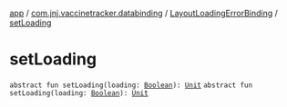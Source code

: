[app](../../index.md) / [com.jnj.vaccinetracker.databinding](../index.md) / [LayoutLoadingErrorBinding](index.md) / [setLoading](./set-loading.md)

# setLoading

`abstract fun setLoading(loading: `[`Boolean`](https://kotlinlang.org/api/latest/jvm/stdlib/kotlin/-boolean/index.html)`): `[`Unit`](https://kotlinlang.org/api/latest/jvm/stdlib/kotlin/-unit/index.html)
`abstract fun setLoading(loading: `[`Boolean`](https://kotlinlang.org/api/latest/jvm/stdlib/kotlin/-boolean/index.html)`): `[`Unit`](https://kotlinlang.org/api/latest/jvm/stdlib/kotlin/-unit/index.html)
